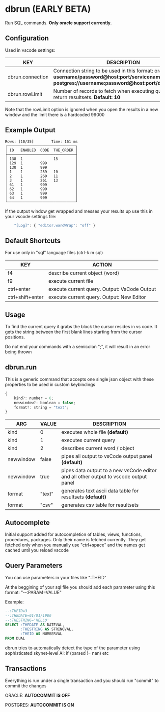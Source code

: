 # dbrun (EARLY BETA)
Run SQL commands. **Only oracle support currently**. 

## Configuration
Used in vscode settings:

KEY | DESCRIPTION
-- | --
dbrun.connection | Connection string to be used in this format: oracle: **username/password@host:port/servicename** postgres: **postgres://username:password@host:port/databasename**
dbrun.rowLimit | Number of records to fetch when executing queries that return resultsets. **Default: 10**

Note that the rowLimit option is ignored when you open the results in a new window and the limit there is a hardcoded 99000

## Example Output

```
Rows: [10/35]        Time: 161 ms
┌───────────────────────────────┐
│ ID   ENABLED  CODE  THE_ORDER │
├───────────────────────────────┤
│ 138  1              15        │
│ 129  1        999             │
│ 130  1        999             │
│ 1    1        259   10        │
│ 2    1        260   11        │
│ 3    1        261   13        │
│ 61   1        999             │
│ 62   1        999             │
│ 63   1        999             │
│ 64   1        999             │
└───────────────────────────────┘
```

If the output window get wrapped and messes your results up use this in your vscode settings file: 

``` js
	"[Log]": { "editor.wordWrap": "off" }
```


## Default Shortcuts
For use only in "sql" language files (ctrl-k m sql)

KEY | ACTION
-|-
f4 | describe current object (word)
f9 | execute current file
ctrl+enter | execute current query. Output: VsCode Output
ctrl+shift+enter | execute current query. Output: New Editor

## Usage

To find the current query it grabs the block the cursor resides in vs code. It gets the string between the first blank lines starting from the cursor positions.

Do not end your commands with a semicolon ";", it will result in an error being thrown

## dbrun.run

This is a generic command that accepts one single json object with these properties to be used in custom keybindings
``` js
{
	kind?: number = 0;
	newwindow?: boolean = false;
	format?: string = "text";
}
```

ARG | VALUE | DESCRIPTION
-- | -- | --
kind | 0 | executes whole file **(default)**
kind | 1 | executes current query 
kind | 2 | describes current word / object
newwindow |false | pipes all output to vsCode output panel **(default)**
newwindow | true | pipes data output to a new vsCode editor and all other output to vscode output panel
format | "text" | generates text ascii data table for resultsets **(default)**
format | "csv" | generates csv table for resultsets

## Autocomplete
Initial support added for autocompletion of tables, views, functions, procedures, packages. Only their name is fetched currently. They get fetched only when you manually use "ctrl+space" and the names get cached until you reload vscode

## Query Parameters
You can use parameters in your files like ":THEID"

At the beggining of your sql file you should add each parameter using this format: "--:PARAM=VALUE"

Example:
``` sql
--:THEID=3
--:THEDATE=01/01/1900
--:THESTRING='HELLO'
SELECT :THEDATE AS DATEVAL, 
       :THESTRING AS STRINGVAL, 
       :THEID AS NUMBERVAL 
FROM DUAL
```

dbrun tries to automatically detect the type of the parameter using sophisticated skynet-level AI: if (parsed != nan) etc

## Transactions
Everything is run under a single transaction and you should run "commit" to commit the changes

ORACLE: **AUTOCOMMIT IS OFF**

POSTGRES: **AUTOCOMMIT IS ON**